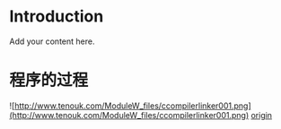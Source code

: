 # Introduction #

Add your content here.


# 程序的过程 #
![http://www.tenouk.com/ModuleW_files/ccompilerlinker001.png](http://www.tenouk.com/ModuleW_files/ccompilerlinker001.png)
[origin](http://www.tenouk.com/ModuleW.html)